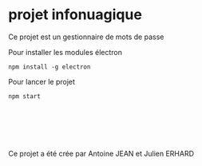 # projet infonuagique

Ce projet est un gestionnaire de mots de passe

Pour installer les modules électron

```
npm install -g electron
```

Pour lancer le projet

```
npm start
```


<br><br><br><br><br>
Ce projet a été crée par Antoine JEAN et Julien ERHARD
